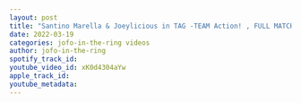 ```yaml
---
layout: post
title: "Santino Marella & Joeylicious in TAG -TEAM Action! , FULL MATCH"
date: 2022-03-19
categories: jofo-in-the-ring videos
author: jofo-in-the-ring
spotify_track_id: 
youtube_video_id: xK0d4304aYw
apple_track_id: 
youtube_metadata: 
---
```

